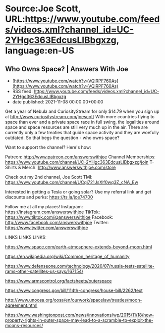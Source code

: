 # Source:Joe Scott, URL:https://www.youtube.com/feeds/videos.xml?channel_id=UC-2YHgc363EdcusLIBbgxzg, language:en-US

## Who Owns Space? | Answers With Joe
 - [https://www.youtube.com/watch?v=VQlRPF760As](https://www.youtube.com/watch?v=VQlRPF760As)
 - RSS feed: https://www.youtube.com/feeds/videos.xml?channel_id=UC-2YHgc363EdcusLIBbgxzg
 - date published: 2021-11-08 00:00:00+00:00

Get a year of Nebula and CuriosityStream for only $14.79 when you sign up at http://www.curiositystream.com/joescott
With more countries flying to space than ever and a private space race in full swing, the legalities around space and space resources are still very much up in the air. There are currently only a few treaties that guide space activity and they are woefully outdated. So that begs the question - who owns space?

Want to support the channel? Here's how:

Patreon: http://www.patreon.com/answerswithjoe
Channel Memberships: https://www.youtube.com/channel/UC-2YHgc363EdcusLIBbgxzg/join
T-Shirts & Merch: http://www.answerswithjoe.com/store

Check out my 2nd channel, Joe Scott TMI:
https://www.youtube.com/channel/UCqi721JsXlf0wq3Z_cNA_Ew

Interested in getting a Tesla or going solar? Use my referral link and get discounts and perks:
https://ts.la/joe74700

Follow me at all my places!
Instagram: https://instagram.com/answerswithjoe
TikTok: https://www.tiktok.com/@answerswithjoe
Facebook: http://www.facebook.com/answerswithjoe
Twitter: https://www.twitter.com/answerswithjoe

LINKS LINKS LINKS:

https://www.space.com/earth-atmosphere-extends-beyond-moon.html

https://en.wikipedia.org/wiki/Common_heritage_of_humanity

https://www.defenseone.com/technology/2020/07/russia-tests-satellite-rams-other-satellites-us-says/167154/

https://www.armscontrol.org/factsheets/outerspace

https://www.congress.gov/bill/114th-congress/house-bill/2262/text

http://www.unoosa.org/oosa/en/ourwork/spacelaw/treaties/moon-agreement.html

https://www.washingtonpost.com/news/innovations/wp/2015/11/18/how-property-rights-in-outer-space-may-lead-to-a-scramble-to-exploit-the-moons-resources/

